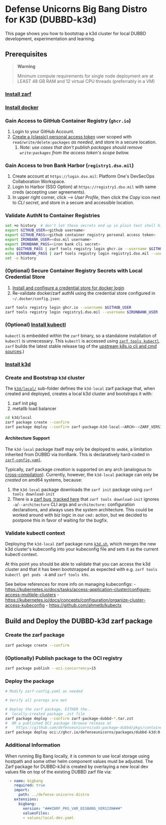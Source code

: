 # Defense Unicorns Big Bang Distro for K3D (DUBBD-k3d)

This page shows you how to bootstrap a k3d cluster for local DUBBD development, experimentation and learning.

## Prerequisites

> **Warning**
>
> Minimum compute requirements for single node deployment are at LEAST 48 GB RAM and 12 virtual CPU threads (preferrably in a VM)

### [Install zarf](https://docs.zarf.dev/docs/getting-started/#installing-zarf)

### [Install docker](https://docs.docker.com/install/https://docs.docker.com/install/)

### Gain Access to GitHub Container Registry (`ghcr.io`)

1. Login to your GitHub Account.
1. [Create a (classic) personal access token](https://docs.github.com/en/packages/working-with-a-github-packages-registry/working-with-the-container-registry#authenticating-with-a-personal-access-token-classic) user scoped with `read/write/delete:packages` _as needed_, and store in a secure location.
    1. _Note: use cases that don't publish packages should remove `write:packages` from the access token's scope below._

### Gain Access to Iron Bank Harbor (`registry1.dso.mil`)

1. Create account at `https://login.dso.mil`: Platform One's DevSecOps Collaboration Workspace.
1. Login to Harbor (SSO Option) at `https://registry1.dso.mil` with same creds (accepting user agreements).
1. In upper right corner, click *<your username>* --> *User Profile*, then click the *Copy* icon next to *CLI secret*, and store in a secure and accessible location. 

### Validate AuthN to Container Registries

```bash
set +o history  # don't let these secrets end up in plain text shell history
export GITHUB_USER=<github username>
export GITHUB_PASS=<github container registry personal access token>
export IRONBANK_USER=<dso.mil username>
export IRONBANK_PASS=<iron bank cli secret>
echo $GITHUB_PASS | zarf tools registry login ghcr.io --username $GITHUB_USER --password-stdin
echo $IRONBANK_PASS | zarf tools registry login registry1.dso.mil --username $IRONBANK_USER --password-stdin
set -o history
```

### (Optional) Secure Container Registry Secrets with Local Credential Store

1. [Install and configure a credential store for docker login](https://docs.docker.com/engine/reference/commandline/login/#credentials-store)
1. Re-validate docker/zarf authN using the credential store configured in `~/.docker/config.json`:

```bash
zarf tools registry login ghcr.io --username $GITHUB_USER
zarf tools registry login registry1.dso.mil --username $IRONBANK_USER
```

### (Optional) [Install kubectl](https://kubernetes.io/docs/tasks/tools/#kubectlhttps://kubernetes.io/docs/tasks/tools/#kubectl)

`kubectl` is embedded within the `zarf` binary, so a standalone installation of `kubectl` is unnecessary. This `kubectl` is accessed using [`zarf tools kubectl`](https://docs.zarf.dev/docs/the-zarf-cli/cli-commands/zarf_tools_kubectl). `zarf` builds the latest stable release tag of the [upstream k8s.io cli and cmd sources](https://github.com/defenseunicorns/zarf/blob/ee4da6a938811e3da1801dac284dd2b2e8ee665f/src/cmd/tools/kubectl.go#L11).)

### [Install k3d](https://k3d.io/v5.5.1/#installation)

### Create and Bootstrap `k3d` cluster

The [`k3d/local/`](./k3d/local) sub-folder defines the `k3d-local` zarf package that, when created and deployed, creates a local k3d cluster and bootstraps it with:

1. zarf init pkg
2. metallb load balancer

```bash
cd k3d/local
zarf package create --confirm
zarf package deploy --confirm zarf-package-k3d-local-<ARCH>-<ZARF_VERSION>.tar.zst 
```

#### Architecture Support 

The `k3d-local` package itself may only be deployed to `amd64`, a limitation inherited from DUBBD via IronBank. This is declaratively hard-coded in [`zarf-config.yaml`](./zarf-config.yaml).

Typically, zarf package _creation_ is supported on any arch (analogous to [cross-compilation](https://en.wikipedia.org/wiki/Cross_compiler)). Currently, however, the `k3d-local` package can only be _created_ on amd64 systems, because:

1. the `k3d-local` package downloads the `zarf init` package using `zarf tools download-init`
1. There is a [zarf bug, tracked here](https://github.com/defenseunicorns/zarf/issues/1837) that `zarf tools download-init` ignores `-a`/`--architecture` CLI args and `architecture:` configuration declarations, and always uses the system architecture. This could be worked around with biz logic in our `cmd:` action, but we decided to postpone this in favor of waiting for the bugfix.

### Validate kubectl context 

Deploying the `k3d-local` zarf package runs [`k3d.sh`](./local/scripts/k3d.sh), which merges the new k3d cluster's kubeconfig into your kubeconfig file and sets it as the current kubectl context. 

At this point you should be able to validate that you can access the k3d cluster and that it has been bootstrapped as expected with e.g. `zarf tools kubectl get pods -A` and `zarf tools k9s`.

See below references for more info on managing kubeconfigs:
    - https://kubernetes.io/docs/tasks/access-application-cluster/configure-access-multiple-clusters
    - https://kubernetes.io/docs/concepts/configuration/organize-cluster-access-kubeconfig
    - https://github.com/ahmetb/kubectx

## Build and Deploy the DUBBD-k3d zarf package

### Create the zarf package

```bash
zarf package create --confirm
```

### (Optionally) Publish package to the OCI registry

```bash
zarf package publish --oci-concurrency=15
```

### Deploy the package

```bash
# Modify zarf-config.yaml as needed

# Verify all prereqs are met

# Deploy the zarf package, EITHER the..
#  locally-created package .zst file
zarf package deploy --confirm zarf-package-dubbd-*.tar.zst
#  OR a published OCI package (browse release at
#    https://github.com/defenseunicorns/uds-package-dubbd/pkgs/container/packages%2Fdubbd-k3d)
zarf package deploy oci://ghcr.io/defenseunicorns/packages/dubbd-k3d:0.0.1-amd64 --oci-concurrency=15
```

### Additional Information

When running Big Bang locally, it is common to use local storage using hostpath and some other helm component values must be adjusted.  The Zarf package for DUBBD-k3d is created by overlaying a new local dev values file on top of the existing DUBBD zarf file via:

```yaml
  - name: bigbang
    required: true
    import:
      path: ../defense-unicorns-distro
    extensions:
      bigbang:
        version: "###ZARF_PKG_VAR_BIGBANG_VERSION###"
        valuesFiles:
        - values/local-dev.yaml
```

